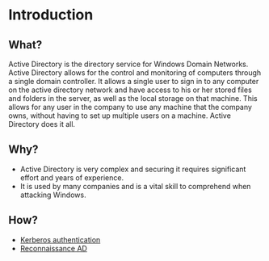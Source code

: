 # Introduction

## What?

Active Directory is the directory service for Windows Domain Networks. Active Directory allows for the control and 
monitoring of computers through a single domain controller. It allows a single user to sign in to any computer on 
the active directory network and have access to his or her stored files and folders in the server, as well as the 
local storage on that machine. This allows for any user in the company to use any machine that the company owns, 
without having to set up multiple users on a machine. Active Directory does it all. 

## Why?

* Active Directory is very complex and securing it requires significant effort and years of experience. 
* It is used by many companies and is a vital skill to comprehend when attacking Windows.

## How?

* [Kerberos authentication](kerberos.md)
* [Reconnaissance AD](recon.md)
